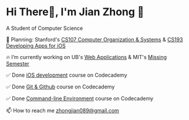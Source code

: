 # Hi There👋, I'm Jian Zhong 🤡

A Student of Computer Science

🌱 Planning: Stanford's [CS107 Computer Organization & Systems](https://cs.stanford.edu/degrees/undergrad/Requirements.shtml) & [CS193 Developing Apps for iOS](https://cs193p.sites.stanford.edu)

🔥 I’m currently working on UB's [Web Applications](https://cse312.com) & MIT's [Missing Semester](https://missing.csail.mit.edu)

✅ Done [iOS development](https://www.codecademy.com/profiles/jianZ5320566309/certificates/61e87909d59db0001779401a) course on Codecademy

✅ Done [Git & Github](https://www.codecademy.com/profiles/jianZ5320566309/certificates/a8ab218d5950c29861635cc0bf12fd13) course on Codecademy

✅ Done [Command-line Environment](https://www.codecademy.com/profiles/jianZ5320566309/certificates/c87ba0541f8be78bc2f4ba1128233f6f) course on Codecademy

📫 How to reach me zhongjian089@gmail.com
